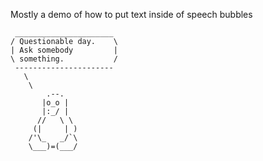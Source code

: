 Mostly a demo of how to put text inside of speech bubbles

```
 ______________________ 
/ Questionable day.    \ 
| Ask somebody         |
\ something.           / 
 ----------------------
   \ 
    \ 
        .--.   
       |o_o | 
       |:_/ |   
      //   \ \    
     (|     | )    
    /'\_   _/`\    
    \___)=(___/
```
